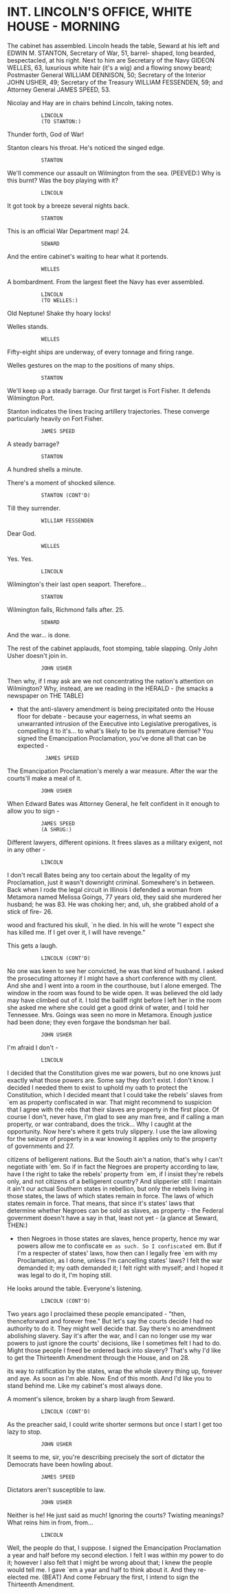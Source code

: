 # INT. LINCOLN'S OFFICE, WHITE HOUSE - MORNING

The cabinet has assembled. Lincoln heads the table, Seward at
his left and EDWIN M. STANTON, Secretary of War, 51, barrel-
shaped, long bearded, bespectacled, at his right. Next to him
are Secretary of the Navy GIDEON WELLES, 63, luxurious white
hair (it's a wig) and a flowing snowy beard; Postmaster
General WILLIAM DENNISON, 50; Secretary of the Interior JOHN
USHER, 49; Secretary of the Treasury WILLIAM FESSENDEN, 59;
and Attorney General JAMES SPEED, 53.

Nicolay and Hay are in chairs behind Lincoln, taking notes.

			   LINCOLN
			   (TO STANTON:)
Thunder forth, God of War!

Stanton clears his throat. He's noticed the singed edge.

			   STANTON
We'll commence our assault on Wilmington from the sea.
			   (PEEVED:)
Why is this burnt? Was the boy playing with it?

			   LINCOLN
It got took by a breeze several nights back.

			   STANTON
This is an official War Department map!
24.

			   SEWARD
And the entire cabinet's waiting to
hear what it portends.

			   WELLES
A bombardment. From the largest
fleet the Navy has ever assembled.

			   LINCOLN
			   (TO WELLES:)
Old Neptune! Shake thy hoary locks!

Welles stands.

			   WELLES
Fifty-eight ships are underway, of
every tonnage and firing range.

Welles gestures on the map to the positions of many ships.

			   STANTON
We'll keep up a steady barrage. Our
first target is Fort Fisher. It
defends Wilmington Port.

Stanton indicates the lines tracing artillery trajectories.
These converge particularly heavily on Fort Fisher.

			   JAMES SPEED
A steady barrage?

			   STANTON
A hundred shells a minute.

There's a moment of shocked silence.

			   STANTON (CONT'D)
Till they surrender.

			   WILLIAM FESSENDEN
Dear God.

			   WELLES
Yes. Yes.

			   LINCOLN
Wilmington's their last open
seaport. Therefore...

			   STANTON
Wilmington falls, Richmond falls
after.
25.

			   SEWARD
And the war... is done.

The rest of the cabinet applauds, foot stomping, table
slapping. Only John Usher doesn't join in.

			   JOHN USHER
Then why, if I may ask are we not
concentrating the nation's
attention on Wilmington? Why,
instead, are we reading in the
			   HERALD -
(he smacks a newspaper on
			   THE TABLE)
- that the anti-slavery amendment
is being precipitated onto the
House floor for debate - because
your eagerness, in what seems an
unwarranted intrusion of the
Executive into Legislative
prerogatives, is compelling it to
it's... to what's likely to be its
premature demise? You signed the
Emancipation Proclamation, you've
done all that can be expected -

			   JAMES SPEED
The Emancipation Proclamation's
merely a war measure. After the war
the courts'll make a meal of it.

			   JOHN USHER
When Edward Bates was Attorney
General, he felt confident in it
enough to allow you to sign -

			   JAMES SPEED
			   (A SHRUG:)
Different lawyers, different
opinions. It frees slaves as a
military exigent, not in any other -

			   LINCOLN
I don't recall Bates being any too
certain about the legality of my
Proclamation, just it wasn't
downright criminal. Somewhere's in
between. Back when I rode the legal
circuit in Illinois I defended a
woman from Metamora named Melissa
Goings, 77 years old, they said she
murdered her husband; he was 83. He
was choking her; and, uh, she
grabbed ahold of a stick of fire-
26.

wood and fractured his skull, `n he
died. In his will he wrote "I
expect she has killed me. If I get
over it, I will have revenge."

This gets a laugh.

			   LINCOLN (CONT'D)
No one was keen to see her
convicted, he was that kind of
husband. I asked the prosecuting
attorney if I might have a short
conference with my client. And she
and I went into a room in the
courthouse, but I alone emerged.
The window in the room was found to
be wide open. It was believed the
old lady may have climbed out of
it. I told the bailiff right before
I left her in the room she asked me
where she could get a good drink of
water, and I told her Tennessee.
Mrs. Goings was seen no more in
Metamora. Enough justice had been
done; they even forgave the
bondsman her bail.

			   JOHN USHER
I'm afraid I don't -

			   LINCOLN
I decided that the Constitution
gives me war powers, but no one
knows just exactly what those
powers are. Some say they don't
exist. I don't know. I decided I
needed them to exist to uphold my
oath to protect the Constitution,
which I decided meant that I could
take the rebels' slaves from `em as
property confiscated in war. That
might recommend to suspicion that I
agree with the rebs that their
slaves are property in the first
place. Of course I don't, never
have, I'm glad to see any man free,
and if calling a man property, or
war contraband, does the trick...
Why I caught at the opportunity.
Now here's where it gets truly
slippery. I use the law allowing
for the seizure of property in a
war knowing it applies only to the
property of governments and
27.

citizens of belligerent nations.
But the South ain't a nation,
that's why I can't negotiate with
'em. So if in fact the Negroes are
property according to law, have I
the right to take the rebels'
property from `em, if I insist
they're rebels only, and not
citizens of a belligerent country?
And slipperier still: I maintain it
ain't our actual Southern states in
rebellion, but only the rebels
living in those states, the laws of
which states remain in force. The
laws of which states remain in
force. That means, that since it's
states' laws that determine whether
Negroes can be sold as slaves, as
property - the Federal government
doesn't have a say in that, least
not yet -
(a glance at Seward,
			   THEN:)
- then Negroes in those states are
slaves, hence property, hence my
war powers allow me to confiscate
`em as such. So I confiscated `em.
But if I'm a respecter of states'
laws, how then can I legally free
`em with my Proclamation, as I
done, unless I'm cancelling states'
laws? I felt the war demanded it;
my oath demanded it; I felt right
with myself; and I hoped it was
legal to do it, I'm hoping still.

He looks around the table. Everyone's listening.

			   LINCOLN (CONT'D)
Two years ago I proclaimed these
people emancipated - "then,
thenceforward and forever free."
But let's say the courts decide I
had no authority to do it. They
might well decide that. Say there's
no amendment abolishing slavery.
Say it's after the war, and I can
no longer use my war powers to just
ignore the courts' decisions, like
I sometimes felt I had to do. Might
those people I freed be ordered
back into slavery? That's why I'd
like to get the Thirteenth
Amendment through the House, and on
28.

its way to ratification by the
states, wrap the whole slavery
thing up, forever and aye. As soon
as I'm able. Now. End of this
month. And I'd like you to stand
behind me. Like my cabinet's most
always done.

A moment's silence, broken by a sharp laugh from Seward.

			   LINCOLN (CONT'D)
As the preacher said, I could write
shorter sermons but once I start I
get too lazy to stop.

			   JOHN USHER
It seems to me, sir, you're
describing precisely the sort of
dictator the Democrats have been
howling about.

			   JAMES SPEED
Dictators aren't susceptible to
law.

			   JOHN USHER
Neither is he! He just said as
much! Ignoring the courts? Twisting
meanings? What reins him in from,
from...

			   LINCOLN
Well, the people do that, I
suppose. I signed the Emancipation
Proclamation a year and half before
my second election. I felt I was
within my power to do it; however I
also felt that I might be wrong
about that; I knew the people would
tell me. I gave `em a year and half
to think about it. And they re-
elected me.
			   (BEAT)
And come February the first, I
intend to sign the Thirteenth
Amendment.
